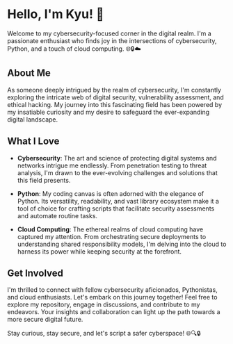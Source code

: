 # Hello, I'm Kyu! 👋

Welcome to my cybersecurity-focused corner in the digital realm. I'm a passionate enthusiast who finds joy in the intersections of cybersecurity, Python, and a touch of cloud computing. 🌐🔒☁️

## About Me

As someone deeply intrigued by the realm of cybersecurity, I'm constantly exploring the intricate web of digital security, vulnerability assessment, and ethical hacking. My journey into this fascinating field has been powered by my insatiable curiosity and my desire to safeguard the ever-expanding digital landscape.

## What I Love

- **Cybersecurity**: The art and science of protecting digital systems and networks intrigue me endlessly. From penetration testing to threat analysis, I'm drawn to the ever-evolving challenges and solutions that this field presents.

- **Python**: My coding canvas is often adorned with the elegance of Python. Its versatility, readability, and vast library ecosystem make it a tool of choice for crafting scripts that facilitate security assessments and automate routine tasks.

- **Cloud Computing**: The ethereal realms of cloud computing have captured my attention. From orchestrating secure deployments to understanding shared responsibility models, I'm delving into the cloud to harness its power while keeping security at the forefront.

## Get Involved

I'm thrilled to connect with fellow cybersecurity aficionados, Pythonistas, and cloud enthusiasts. Let's embark on this journey together! Feel free to explore my repository, engage in discussions, and contribute to my endeavors. Your insights and collaboration can light up the path towards a more secure digital future.

Stay curious, stay secure, and let's script a safer cyberspace! 🌐🔍🔒
